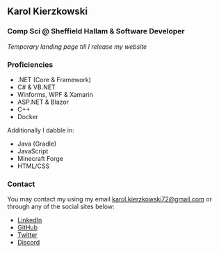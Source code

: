 ## Karol Kierzkowski

### Comp Sci @ Sheffield Hallam & Software Developer

*Temporary landing page till I release my website*

### Proficiencies 

* .NET (Core & Framework)
* C# & VB.NET
* Winforms, WPF & Xamarin
* ASP.NET & Blazor
* C++
* Docker

Additionally I dabble in:

* Java (Gradle)
* JavaScript
* Minecraft Forge
* HTML/CSS

### Contact

You may contact my using my email [karol.kierzkowski72@gmail.com](mailto:karol.kierzkowski72@gmail.com) or through any of the social sites below:

* [LinkedIn](https://www.linkedin.com/in/karolk72/)
* [GitHub](https://github.com/K-Karol)
* [Twitter](https://twitter.com/Karol_K72)
* [Discord](https://discordapp.com/users/262163233345896448)
